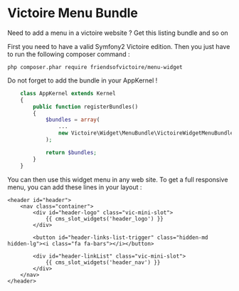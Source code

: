 Victoire Menu Bundle
============

Need to add a menu in a victoire website ?
Get this listing bundle and so on

First you need to have a valid Symfony2 Victoire edition.
Then you just have to run the following composer command :

    php composer.phar require friendsofvictoire/menu-widget

Do not forget to add the bundle in your AppKernel !

```php
    class AppKernel extends Kernel
    {
        public function registerBundles()
        {
            $bundles = array(
                ...
                new Victoire\Widget\MenuBundle\VictoireWidgetMenuBundle(),
            );

            return $bundles;
        }
    }
```

You can then use this widget menu in any web site. To get a full responsive menu, you can add these lines in your layout :

    <header id="header">
        <nav class="container">
            <div id="header-logo" class="vic-mini-slot">
                {{ cms_slot_widgets('header_logo') }}
            </div>

            <button id="header-links-list-trigger" class="hidden-md hidden-lg"><i class="fa fa-bars"></i></button>

            <div id="header-linkList" class="vic-mini-slot">
                {{ cms_slot_widgets('header_nav') }}
            </div>
        </nav>
    </header>
